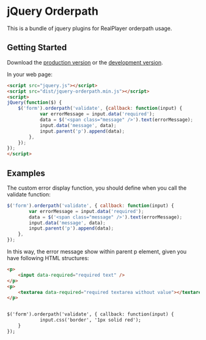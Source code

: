 # jQuery Orderpath

This is a bundle of jquery plugins for RealPlayer orderpath usage.

## Getting Started
Download the [production version][min] or the [development version][max].

[min]: https://raw.github.com/deanyan/jquery-orderpath/master/dist/jquery-orderpath.min.js
[max]: https://raw.github.com/deanyan/jquery-orderpath/master/dist/jquery-orderpath.js

In your web page:

```html
<script src="jquery.js"></script>
<script src="dist/jquery-orderpath.min.js"></script>
<script>
jQuery(function($) {
	$('form').orderpath('validate', {callback: function(input) {
			var errorMessage = input.data('required');
			data = $('<span class="message" />').text(errorMessage);
			input.data('message', data);
			input.parent('p').append(data);
		},
	});
});
</script>
```

## Examples
The custom error display function, you should define when you call the validate function:
```javascript
$('form').orderpath('validate', { callback: function(input) {
		var errorMessage = input.data('required');
		data = $('<span class="message" />').text(errorMessage);
		input.data('message', data);
		input.parent('p').append(data);
	},
});
```

In this way, the error message show within parent p element, given you have following HTML structures:
```html
<p>
	<input data-required="required text" />
</p>
<p>
	<textarea data-required="required textarea without value"></textarea>
</p>


$('form').orderpath('validate', { callback: function(input) {
        	input.css('border', '1px solid red');
	}
});
```
